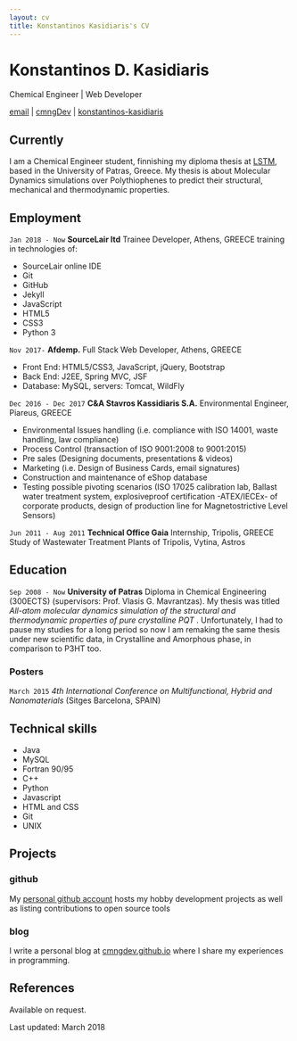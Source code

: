 ```yaml
---
layout: cv
title: Konstantinos Kasidiaris's CV
---
```

# Konstantinos D. Kasidiaris
Chemical Engineer | Web Developer

<div id="webaddress">
<i class="fa fa-envelope"></i> <a href="mailto:kkasidiaris@gmail.com">email</a>
|
<i class="fa fa-github"></i> <a href="https://github.com/cmngDev">cmngDev</a>
|
<i class="fa fa-linkedin"></i> <a href="https://www.linkedin.com/in/konstantinos-kasidiaris/">konstantinos-kasidiaris</a>
</div>


## Currently

I am a Chemical Engineer student, finnishing my diploma thesis at [LSTM](http://lstm.chemeng.upatras.gr/), based in the University of Patras, Greece. My thesis is about Molecular Dynamics simulations over Polythiophenes to predict their structural, mechanical and thermodynamic properties.

## Employment

`Jan 2018 - Now`
__SourceLair ltd__ Trainee Developer, Athens, GREECE
training in technologies of:
* SourceLair online IDE
* Git
* GitHub
* Jekyll
* JavaScript
* HTML5
* CSS3
* Python 3

`Nov 2017-` 
__Afdemp.__ Full Stack Web Developer, Athens, GREECE
* Front End: HTML5/CSS3, JavaScript, jQuery, Bootstrap
* Back End: J2EE, Spring MVC, JSF 
* Database: MySQL, servers: Tomcat, WildFly

`Dec 2016 - Dec 2017`
__C&A Stavros Kassidiaris S.A.__ Environmental Engineer, Piareus, GREECE
* Environmental Issues handling (i.e. compliance with ISO 14001, waste handling, law compliance)
* Process Control (transaction of ISO 9001:2008 to 9001:2015)
* Pre sales (Designing documents, presentations & videos)
* Marketing (i.e. Design of Business Cards, email signatures)
* Construction and maintenance of eShop database
* Testing possible pivoting scenarios (ISO 17025 calibration lab, Ballast water treatment system, explosiveproof certification -ATEX/IECEx- of corporate products, design of production line for Magnetostrictive Level Sensors)

`Jun 2011 - Aug 2011`
__Technical Office Gaia__ Internship, Tripolis, GREECE
Study of Wastewater Treatment Plants of Tripolis, Vytina, Astros

## Education

`Sep 2008 - Now`
__University of Patras__ Diploma in Chemical Engineering (300ECTS) (supervisors: Prof. Vlasis G. Mavrantzas). My thesis was titled _All-atom molecular dynamics simulation of the structural and thermodynamic properties of pure crystalline PQT_ . Unfortunately, I had to pause my studies for a long period so now I am remaking the same thesis under new scientific data, in Crystalline and Amorphous phase, in comparison to P3HT too.

### Posters

`March 2015`
_4th International Conference on Multifunctional, Hybrid and Nanomaterials_ (Sitges Barcelona, SPAIN)

## Technical skills

* Java
* MySQL
* Fortran 90/95
* C++
* Python
* Javascript 
* HTML and CSS
* Git
* UNIX

## Projects

### github

My [personal github account](https://github.com/cmngDev) hosts my hobby development projects as well as listing contributions to open source tools

### blog

I write a personal blog at [cmngdev.github.io](http://cmngdev.github.io) where I share my experiences in programming.

## References

Available on request.


Last updated: March 2018